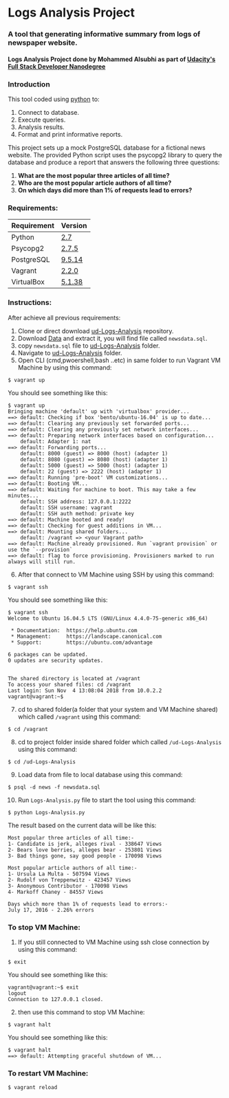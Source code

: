 ﻿# Logs Analysis Project
### A tool that generating informative summary from logs of newspaper website.  
####  Logs Analysis Project done by Mohammed Alsubhi as part of [Udacity's Full Stack Developer Nanodegree](https://sa.udacity.com/course/full-stack-web-developer-nanodegree--nd004)
### Introduction
This tool coded using [python](https://www.python.org/) to:

 1. Connect to database.
 2. Execute queries.
 3. Analysis results.
 4. Format and print informative reports.
 
 This project sets up a mock PostgreSQL database for a fictional news website. The provided Python script uses the psycopg2 library to query the database and produce a report that answers the following three questions:
 
 1. **What are the most popular three articles of all time?**
 2. **Who are the most popular article authors of all time?**
 3. **On which days did more than 1% of requests lead to errors?**

### Requirements:
|Requirement| Version
|--|--|
| Python | [2.7](https://www.python.org/) |
| Psycopg2 | [2.7.5](http://initd.org/psycopg/download/) |
| PostgreSQL| [9.5.14](https://www.postgresql.org/download/) |
| Vagrant| [2.2.0](https://www.vagrantup.com/downloads.html) |
| VirtualBox| [5.1.38](https://www.virtualbox.org/wiki/Download_Old_Builds_5_1) |

### Instructions:
After achieve all previous requirements:

 

 1. Clone or direct download [ud-Logs-Analysis](https://github.com/MH-Alsubhi/ud-Logs-Analysis) repository.
 2. Download [Data](https://d17h27t6h515a5.cloudfront.net/topher/2016/August/57b5f748_newsdata/newsdata.zip)  and extract it, you will find file called `newsdata.sql`.
 3. copy `newsdata.sql` file to [ud-Logs-Analysis](https://github.com/MH-Alsubhi/ud-Logs-Analysis) folder.
 4. Navigate to [ud-Logs-Analysis](https://github.com/MH-Alsubhi/ud-Logs-Analysis) folder.
 5. Open CLI (cmd,pwoershell,bash ..etc) in same folder to run Vagrant VM Machine by using this command:
 ```
$ vagrant up
```
You should see something like this: 

    $ vagrant up                                                                              
    Bringing machine 'default' up with 'virtualbox' provider...                               
    ==> default: Checking if box 'bento/ubuntu-16.04' is up to date...                        
    ==> default: Clearing any previously set forwarded ports...                               
    ==> default: Clearing any previously set network interfaces...                            
    ==> default: Preparing network interfaces based on configuration...                       
        default: Adapter 1: nat                                                               
    ==> default: Forwarding ports...                                                          
        default: 8000 (guest) => 8000 (host) (adapter 1)                                      
        default: 8080 (guest) => 8080 (host) (adapter 1)                                      
        default: 5000 (guest) => 5000 (host) (adapter 1)                                      
        default: 22 (guest) => 2222 (host) (adapter 1)                                        
    ==> default: Running 'pre-boot' VM customizations...                                      
    ==> default: Booting VM...                                                                
    ==> default: Waiting for machine to boot. This may take a few minutes...                  
        default: SSH address: 127.0.0.1:2222                                                  
        default: SSH username: vagrant                                                        
        default: SSH auth method: private key                                                 
    ==> default: Machine booted and ready!                                                    
    ==> default: Checking for guest additions in VM...                                        
    ==> default: Mounting shared folders...                                                   
        default: /vagrant => <your Vagrant path>                   
    ==> default: Machine already provisioned. Run `vagrant provision` or use the `--provision`
    ==> default: flag to force provisioning. Provisioners marked to run always will still run.

 6. After that connect to VM Machine using SSH by using this command:

```
$ vagrant ssh
```
You should see something like this: 

    $ vagrant ssh                                                    
    Welcome to Ubuntu 16.04.5 LTS (GNU/Linux 4.4.0-75-generic x86_64)
                                                                     
     * Documentation:  https://help.ubuntu.com                       
     * Management:     https://landscape.canonical.com               
     * Support:        https://ubuntu.com/advantage                  
                                                                     
    6 packages can be updated.                                       
    0 updates are security updates.                                  
                                                                     
                                                                     
    The shared directory is located at /vagrant                      
    To access your shared files: cd /vagrant                         
    Last login: Sun Nov  4 13:08:04 2018 from 10.0.2.2               
    vagrant@vagrant:~$      

                                         

 7. cd to shared folder(a folder that your system and VM Machine shared) which called `/vagrant`
    using this command:

```
$ cd /vagrant
```
8. cd to project folder inside shared folder which called `/ud-Logs-Analysis` using this command:
 ```
 $ cd /ud-Logs-Analysis
```

 9. Load data from file to local database using this command:
 ```
 $ psql -d news -f newsdata.sql
```

10. Run `Logs-Analysis.py` file to start the tool using this command:
```
$ python Logs-Analysis.py
```
The result based on the current data will be like this:

    Most popular three articles of all time:-
    1- Candidate is jerk, alleges rival - 338647 Views
    2- Bears love berries, alleges bear - 253801 Views
    3- Bad things gone, say good people - 170098 Views
    
    Most popular article authors of all time:-
    1- Ursula La Multa - 507594 Views
    2- Rudolf von Treppenwitz - 423457 Views
    3- Anonymous Contributor - 170098 Views
    4- Markoff Chaney - 84557 Views
    
    Days which more than 1% of requests lead to errors:-
    July 17, 2016 - 2.26% errors 


### To stop VM Machine:

 1. If you still connected to VM Machine using ssh close connection by using this command:
 ```
$ exit
```
You should see something like this:

    vagrant@vagrant:~$ exit
    logout
    Connection to 127.0.0.1 closed.
2. then use this command to stop VM Machine:
```
$ vagrant halt
```
You should see something like this:
~~~
$ vagrant halt
==> default: Attempting graceful shutdown of VM...
~~~

### To restart VM Machine:
```
$ vagrant reload
```
